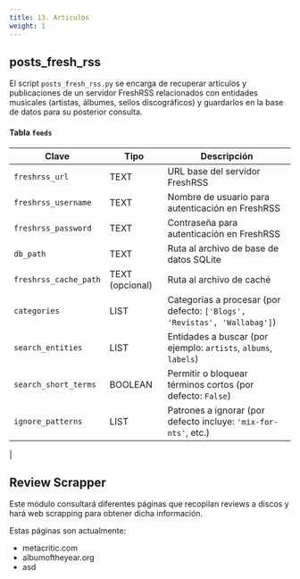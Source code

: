 ```yaml
---
title: 13. Articulos
weight: 1
---
```


## posts_fresh_rss
El script `posts_fresh_rss.py` se encarga de recuperar artículos y publicaciones de un servidor FreshRSS relacionados con entidades musicales (artistas, álbumes, sellos discográficos) y guardarlos en la base de datos para su posterior consulta.

#### Tabla `feeds`
| Clave                 | Tipo            | Descripción                                                              |
| --------------------- | --------------- | ------------------------------------------------------------------------ |
| `freshrss_url`        | TEXT            | URL base del servidor FreshRSS                                           |
| `freshrss_username`   | TEXT            | Nombre de usuario para autenticación en FreshRSS                         |
| `freshrss_password`   | TEXT            | Contraseña para autenticación en FreshRSS                                |
| `db_path`             | TEXT            | Ruta al archivo de base de datos SQLite                                  |
| `freshrss_cache_path` | TEXT (opcional) | Ruta al archivo de caché                                                 |
| `categories`          | LIST            | Categorías a procesar (por defecto: `['Blogs', 'Revistas', 'Wallabag']`) |
| `search_entities`     | LIST            | Entidades a buscar (por ejemplo: `artists`, `albums`, `labels`)          |
| `search_short_terms`  | BOOLEAN         | Permitir o bloquear términos cortos (por defecto: `False`)               |
| `ignore_patterns`     | LIST            | Patrones a ignorar (por defecto incluye: `'mix-for-nts'`, etc.)          |
| 


## Review Scrapper

Este módulo consultará diferentes páginas que recopilan reviews a discos y hará web scrapping para obtener dicha información.

Estas páginas son actualmente:
- metacritic.com
- albumoftheyear.org
- asd